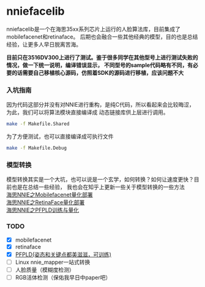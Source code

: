 # nniefacelib

nniefacelib是一个在海思35xx系列芯片上运行的人脸算法库，目前集成了mobilefacenet和retinaface。
后期也会融合一些其他经典的模型，目的也是总结经验，让更多人早日脱离苦海。

**目前只在3516DV300上进行了测试。鉴于很多同学在其他型号上进行测试失败的情况，做一下统一说明，编译错误显示，
不同型号的sample代码略有不同，有必要的话需要自己移植核心源码，仿照着SDK的源码进行移植，应该问题不大**

### 入坑指南
因为代码这部分并没有对NNIE进行重构，是纯C代码，所以看起来会比较晦涩，为此，我们可以将算法模块直接编译成
动态链接库供上层进行调用。

```bash
make -f Makefile.Shared
```

为了方便测试，也可以直接编译成可执行文件
```bash
make -f Makefile.Debug
```

### 模型转换
模型转换其实是一个大坑，也可以说是一个玄学，如何转换？如何让速度更快？目前也是在总结一些经验，
我也会在知乎上更新一些关于模型转换的一些方法  
[海思NNIE之Mobilefacenet量化部署](https://zhuanlan.zhihu.com/p/107548509)  
[海思NNIE之RetinaFace量化部署](https://zhuanlan.zhihu.com/p/111399987)  
[海思NNIE之PFPLD训练与量化](https://zhuanlan.zhihu.com/p/120376337)
### TODO
- [x] mobilefacenet
- [x] retinaface
- [x] [PFPLD(姿态和关键点都美滋滋，可训练)](https://github.com/hanson-young/nniefacelib/blob/master/PFPLD/README.md)
- [ ] Linux nnie_mapper一站式转换
- [ ] 人脸质量（模糊度检测）
- [ ] RGB活体检测（保佑我早日中paper吧）

